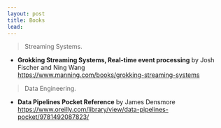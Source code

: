```yaml
---
layout: post
title: Books
lead: 
---
```



> Streaming Systems.

* **Grokking Streaming Systems, Real-time event processing** by Josh Fischer and Ning Wang  
https://www.manning.com/books/grokking-streaming-systems

> Data Engineering.

* **Data Pipelines Pocket Reference** by James Densmore
https://www.oreilly.com/library/view/data-pipelines-pocket/9781492087823/
